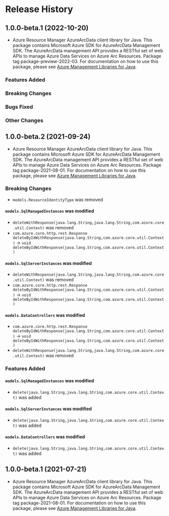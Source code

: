 # Release History

## 1.0.0-beta.1 (2022-10-20)

- Azure Resource Manager AzureArcData client library for Java. This package contains Microsoft Azure SDK for AzureArcData Management SDK. The AzureArcData management API provides a RESTful set of web APIs to manage Azure Data Services on Azure Arc Resources. Package tag package-preview-2022-03. For documentation on how to use this package, please see [Azure Management Libraries for Java](https://aka.ms/azsdk/java/mgmt).

### Features Added

### Breaking Changes

### Bugs Fixed

### Other Changes

## 1.0.0-beta.2 (2021-09-24)

- Azure Resource Manager AzureArcData client library for Java. This package contains Microsoft Azure SDK for AzureArcData Management SDK. The AzureArcData management API provides a RESTful set of web APIs to manage Azure Data Services on Azure Arc Resources. Package tag package-2021-08-01. For documentation on how to use this package, please see [Azure Management Libraries for Java](https://aka.ms/azsdk/java/mgmt).

### Breaking Changes

* `models.ResourceIdentityType` was removed

#### `models.SqlManagedInstances` was modified

* `deleteWithResponse(java.lang.String,java.lang.String,com.azure.core.util.Context)` was removed
* `com.azure.core.http.rest.Response deleteByIdWithResponse(java.lang.String,com.azure.core.util.Context)` -> `void deleteByIdWithResponse(java.lang.String,com.azure.core.util.Context)`

#### `models.SqlServerInstances` was modified

* `deleteWithResponse(java.lang.String,java.lang.String,com.azure.core.util.Context)` was removed
* `com.azure.core.http.rest.Response deleteByIdWithResponse(java.lang.String,com.azure.core.util.Context)` -> `void deleteByIdWithResponse(java.lang.String,com.azure.core.util.Context)`

#### `models.DataControllers` was modified

* `com.azure.core.http.rest.Response deleteByIdWithResponse(java.lang.String,com.azure.core.util.Context)` -> `void deleteByIdWithResponse(java.lang.String,com.azure.core.util.Context)`
* `deleteWithResponse(java.lang.String,java.lang.String,com.azure.core.util.Context)` was removed

### Features Added

#### `models.SqlManagedInstances` was modified

* `delete(java.lang.String,java.lang.String,com.azure.core.util.Context)` was added

#### `models.SqlServerInstances` was modified

* `delete(java.lang.String,java.lang.String,com.azure.core.util.Context)` was added

#### `models.DataControllers` was modified

* `delete(java.lang.String,java.lang.String,com.azure.core.util.Context)` was added

## 1.0.0-beta.1 (2021-07-21)

- Azure Resource Manager AzureArcData client library for Java. This package contains Microsoft Azure SDK for AzureArcData Management SDK. The AzureArcData management API provides a RESTful set of web APIs to manage Azure Data Services on Azure Arc Resources. Package tag package-2021-08-01. For documentation on how to use this package, please see [Azure Management Libraries for Java](https://aka.ms/azsdk/java/mgmt).
